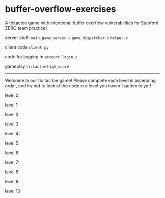 # buffer-overflow-exercises

A tictactoe game with intentional buffer overflow vulnerabilities for Stanford ZERO team practice!

server stuff:
`main_game_server.c`
`game_dispatcher.c`
`helper.c`

client code `client.py` 

code for logging in `account_login.c` 

gameplay 
`tictactoe`
`high_score` 

-----------------
Welcome to our tic tac toe game! Please complete each level in ascending order, and try not to look at the code in a level you haven't gotten to yet!

level 0:

level 1:

level 2:

level 3:

level 4:

level 5:

level 6:

level 7:

level 8:

level 9:

level 10:
